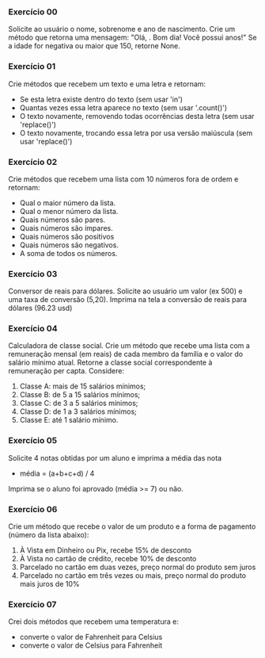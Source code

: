 ### Exercício 00

Solicite ao usuário o nome, sobrenome e ano de nascimento. Crie um método que retorna uma mensagem:
"Olá, <nome> <sobrenome>. Bom dia! Você possui <idade> anos!"
Se a idade for negativa ou maior que 150, retorne None.

### Exercício 01

Crie métodos que recebem um texto e uma letra e retornam:

- Se esta letra existe dentro do texto (sem usar 'in')
- Quantas vezes essa letra aparece no texto (sem usar '.count()')
- O texto novamente, removendo todas ocorrências desta letra (sem usar 'replace()')
- O texto novamente, trocando essa letra por usa versão maiúscula  (sem usar 'replace()')

### Exercício 02

Crie métodos que recebem uma lista com 10 números fora de ordem e retornam:

- Qual o maior número da lista.
- Qual o menor número da lista.
- Quais números são pares.
- Quais números são ímpares.
- Quais números são positivos
- Quais números são negativos.
- A soma de todos os números.

### Exercício 03

Conversor de reais para dólares. Solicite ao usuário um valor (ex 500) e uma taxa de conversão (5,20). Imprima na
tela a conversão de reais para dólares (96.23 usd)

### Exercício 04

Calculadora de classe social. Crie um método que recebe uma lista com a remuneração mensal (em reais) de cada membro
da família e o valor do salário mínimo atual. Retorne a classe social correspondente à remuneração per capta. Considere:

1. Classe A: mais de 15 salários mínimos;
2. Classe B: de 5 a 15 salários mínimos;
3. Classe C: de 3 a 5 salários mínimos;
4. Classe D: de 1 a 3 salários mínimos;
5. Classe E: até 1 salário mínimo.

### Exercício 05

Solicite 4 notas obtidas por um aluno e imprima a média das nota

- média = (a+b+c+d) / 4

Imprima se o aluno foi aprovado (média >= 7) ou não.

### Exercício 06

Crie um método que recebe o valor de um produto e a forma de pagamento (número da lista abaixo):

1. À Vista em Dinheiro ou Pix, recebe 15% de desconto
2. À Vista no cartão de crédito, recebe 10% de desconto
3. Parcelado no cartão em duas vezes, preço normal do produto sem juros
4. Parcelado no cartão em três vezes ou mais, preço normal do produto mais juros de 10%

### Exercício 07

Crei dois métodos que recebem uma temperatura e:

- converte o valor de Fahrenheit para Celsius
- converte o valor de Celsius para Fahrenheit

